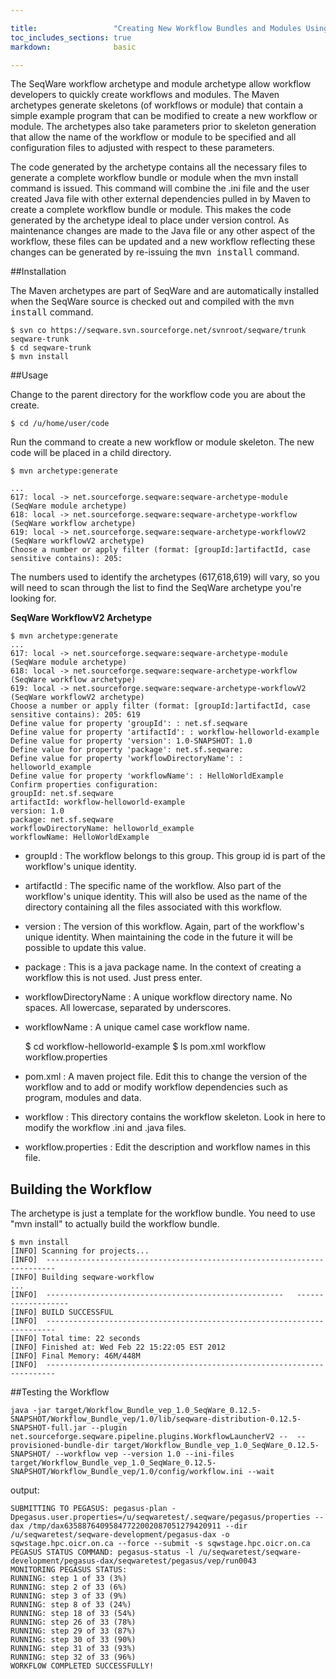 ```yaml
---

title:                 "Creating New Workflow Bundles and Modules Using Maven Archetypes"
toc_includes_sections: true
markdown:              basic

---
```



The SeqWare workflow archetype and module archetype allow workflow developers to quickly create workflows and modules. The Maven archetypes generate skeletons (of workflows or module) that contain a simple example program that can be modified to create a new workflow or module. The archetypes also take parameters prior to skeleton generation that allow the name of the workflow or module to be specified and all configuration files to adjusted with respect to these parameters.

The code generated by the archetype contains all the necessary files to generate a complete workflow bundle or module when the mvn install command is issued. This command will combine the .ini file and the user created Java file with other external dependencies pulled in by Maven to create a complete workflow bundle or module. This makes the code  generated by the archetype ideal to place under version control. As maintenance changes are made to the Java file or any other aspect of the workflow, these files can be updated and a new workflow reflecting these changes can be generated by re-issuing the  <tt>mvn install</tt> command.

##Installation


The Maven archetypes are part of SeqWare and are automatically installed when the SeqWare source is checked out and compiled with the <tt>mvn install</tt> command.

 	$ svn co https://seqware.svn.sourceforge.net/svnroot/seqware/trunk seqware-trunk
 	$ cd seqware-trunk
 	$ mvn install
 	
 	
##Usage


Change to the parent directory for the workflow code you are about the create.

 	$ cd /u/home/user/code

Run the command to create a new workflow or module skeleton. The new code will be placed in a child directory.

 	$ mvn archetype:generate
 	
 	...
	617: local -> net.sourceforge.seqware:seqware-archetype-module (SeqWare module archetype)
	618: local -> net.sourceforge.seqware:seqware-archetype-workflow (SeqWare workflow archetype)
	619: local -> net.sourceforge.seqware:seqware-archetype-workflowV2 (SeqWare workflowV2 archetype)
	Choose a number or apply filter (format: [groupId:]artifactId, case sensitive contains): 205:

The numbers used to identify  the archetypes (617,618,619) will vary, so you will need to scan through the list to find the SeqWare archetype you're looking for.

<b>SeqWare WorkflowV2 Archetype</b>

 	$ mvn archetype:generate
 	...
  	617: local -> net.sourceforge.seqware:seqware-archetype-module (SeqWare module archetype)
 	618: local -> net.sourceforge.seqware:seqware-archetype-workflow (SeqWare workflow archetype)
 	619: local -> net.sourceforge.seqware:seqware-archetype-workflowV2 (SeqWare workflowV2 archetype)
 	Choose a number or apply filter (format: [groupId:]artifactId, case sensitive contains): 205: 619
 	Define value for property 'groupId': : net.sf.seqware
 	Define value for property 'artifactId': : workflow-helloworld-example
 	Define value for property 'version': 1.0-SNAPSHOT: 1.0
 	Define value for property 'package': net.sf.seqware:
 	Define value for property 'workflowDirectoryName': : helloworld_example
 	Define value for property 'workflowName': : HelloWorldExample
 	Confirm properties configuration:
 	groupId: net.sf.seqware
 	artifactId: workflow-helloworld-example
 	version: 1.0
 	package: net.sf.seqware
 	workflowDirectoryName: helloworld_example
 	workflowName: HelloWorldExample

* groupId
: The workflow belongs to this group. This group id is part of the workflow's unique identity.
* artifactId
: The specific name of the workflow. Also part of the workflow's unique identity. This will also be used as the name of the directory containing all the files associated with this workflow.
* version
: The version of this workflow. Again, part of the workflow's unique identity. When maintaining the code in the future it will be possible to update this value.
* package
: This is a java package name. In the context of creating a workflow this is not used. Just press enter.
* workflowDirectoryName
: A unique workflow directory name. No spaces. All lowercase, separated by underscores.
* workflowName
: A unique camel case workflow name.

 	$ cd workflow-helloworld-example
 	$ ls
 	pom.xml  workflow  workflow.properties

* pom.xml
: A maven project file. Edit this to change the version of the workflow and to add or modify workflow dependencies such as program, modules and data.
* workflow
: This directory contains the workflow skeleton. Look in here to modify the workflow .ini and .java files.
* workflow.properties
: Edit the description and workflow names in this file.


## Building the Workflow

The archetype is just a template for the workflow bundle.  You need to use "mvn install" to actually build the workflow bundle.

 	$ mvn install
 	[INFO] Scanning for projects...
 	[INFO] 	------------------------------------------------------------------------
 	[INFO] Building seqware-workflow
 	...
 	[INFO] 	-----------------------------------------------------	-------------------
 	[INFO] BUILD SUCCESSFUL
 	[INFO] 	------------------------------------------------------------------------
 	[INFO] Total time: 22 seconds
 	[INFO] Finished at: Wed Feb 22 15:22:05 EST 2012
 	[INFO] Final Memory: 46M/448M
 	[INFO] 	------------------------------------------------------------------------

##Testing the Workflow

	java -jar target/Workflow_Bundle_vep_1.0_SeqWare_0.12.5-SNAPSHOT/Workflow_Bundle_vep/1.0/lib/seqware-distribution-0.12.5-SNAPSHOT-full.jar --plugin net.sourceforge.seqware.pipeline.plugins.WorkflowLauncherV2 --  --provisioned-bundle-dir target/Workflow_Bundle_vep_1.0_SeqWare_0.12.5-SNAPSHOT/ --workflow vep --version 1.0 --ini-files target/Workflow_Bundle_vep_1.0_SeqWare_0.12.5-SNAPSHOT/Workflow_Bundle_vep/1.0/config/workflow.ini --wait
	
output:

	SUBMITTING TO PEGASUS: pegasus-plan -Dpegasus.user.properties=/u/seqwaretest/.seqware/pegasus/properties --dax /tmp/dax63588764095847722002087051279420911 --dir /u/seqwaretest/seqware-development/pegasus-dax -o sqwstage.hpc.oicr.on.ca --force --submit -s sqwstage.hpc.oicr.on.ca
	PEGASUS STATUS COMMAND: pegasus-status -l /u/seqwaretest/seqware-development/pegasus-dax/seqwaretest/pegasus/vep/run0043
	MONITORING PEGASUS STATUS:
	RUNNING: step 1 of 33 (3%)
	RUNNING: step 2 of 33 (6%)
	RUNNING: step 3 of 33 (9%)
	RUNNING: step 8 of 33 (24%)
	RUNNING: step 18 of 33 (54%)
	RUNNING: step 26 of 33 (78%)
	RUNNING: step 29 of 33 (87%)
	RUNNING: step 30 of 33 (90%)
	RUNNING: step 31 of 33 (93%)
	RUNNING: step 32 of 33 (96%)
	WORKFLOW COMPLETED SUCCESSFULLY!
 	
